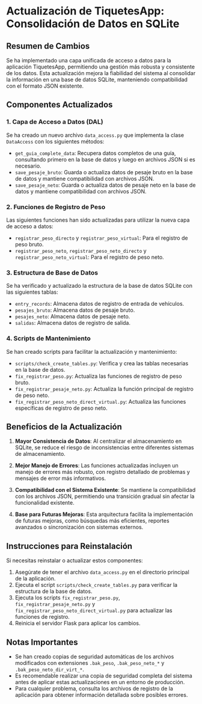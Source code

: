 # Actualización de TiquetesApp: Consolidación de Datos en SQLite

## Resumen de Cambios

Se ha implementado una capa unificada de acceso a datos para la aplicación TiquetesApp, permitiendo una gestión más robusta y consistente de los datos. Esta actualización mejora la fiabilidad del sistema al consolidar la información en una base de datos SQLite, manteniendo compatibilidad con el formato JSON existente.

## Componentes Actualizados

### 1. Capa de Acceso a Datos (DAL)

Se ha creado un nuevo archivo `data_access.py` que implementa la clase `DataAccess` con los siguientes métodos:

- `get_guia_complete_data`: Recupera datos completos de una guía, consultando primero en la base de datos y luego en archivos JSON si es necesario.
- `save_pesaje_bruto`: Guarda o actualiza datos de pesaje bruto en la base de datos y mantiene compatibilidad con archivos JSON.
- `save_pesaje_neto`: Guarda o actualiza datos de pesaje neto en la base de datos y mantiene compatibilidad con archivos JSON.

### 2. Funciones de Registro de Peso

Las siguientes funciones han sido actualizadas para utilizar la nueva capa de acceso a datos:

- `registrar_peso_directo` y `registrar_peso_virtual`: Para el registro de peso bruto.
- `registrar_peso_neto`, `registrar_peso_neto_directo` y `registrar_peso_neto_virtual`: Para el registro de peso neto.

### 3. Estructura de Base de Datos

Se ha verificado y actualizado la estructura de la base de datos SQLite con las siguientes tablas:

- `entry_records`: Almacena datos de registro de entrada de vehículos.
- `pesajes_bruto`: Almacena datos de pesaje bruto.
- `pesajes_neto`: Almacena datos de pesaje neto.
- `salidas`: Almacena datos de registro de salida.

### 4. Scripts de Mantenimiento

Se han creado scripts para facilitar la actualización y mantenimiento:

- `scripts/check_create_tables.py`: Verifica y crea las tablas necesarias en la base de datos.
- `fix_registrar_peso.py`: Actualiza las funciones de registro de peso bruto.
- `fix_registrar_pesaje_neto.py`: Actualiza la función principal de registro de peso neto.
- `fix_registrar_peso_neto_direct_virtual.py`: Actualiza las funciones específicas de registro de peso neto.

## Beneficios de la Actualización

1. **Mayor Consistencia de Datos**: Al centralizar el almacenamiento en SQLite, se reduce el riesgo de inconsistencias entre diferentes sistemas de almacenamiento.

2. **Mejor Manejo de Errores**: Las funciones actualizadas incluyen un manejo de errores más robusto, con registro detallado de problemas y mensajes de error más informativos.

3. **Compatibilidad con el Sistema Existente**: Se mantiene la compatibilidad con los archivos JSON, permitiendo una transición gradual sin afectar la funcionalidad existente.

4. **Base para Futuras Mejoras**: Esta arquitectura facilita la implementación de futuras mejoras, como búsquedas más eficientes, reportes avanzados o sincronización con sistemas externos.

## Instrucciones para Reinstalación

Si necesitas reinstalar o actualizar estos componentes:

1. Asegúrate de tener el archivo `data_access.py` en el directorio principal de la aplicación.
2. Ejecuta el script `scripts/check_create_tables.py` para verificar la estructura de la base de datos.
3. Ejecuta los scripts `fix_registrar_peso.py`, `fix_registrar_pesaje_neto.py` y `fix_registrar_peso_neto_direct_virtual.py` para actualizar las funciones de registro.
4. Reinicia el servidor Flask para aplicar los cambios.

## Notas Importantes

- Se han creado copias de seguridad automáticas de los archivos modificados con extensiones `.bak_peso`, `.bak_peso_neto_*` y `.bak_peso_neto_dir_virt_*`.
- Es recomendable realizar una copia de seguridad completa del sistema antes de aplicar estas actualizaciones en un entorno de producción.
- Para cualquier problema, consulta los archivos de registro de la aplicación para obtener información detallada sobre posibles errores. 